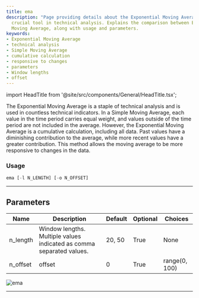 ```yaml
---
title: ema
description: "Page providing details about the Exponential Moving Average (EMA), a"
  crucial tool in technical analysis. Explains the comparison between EMA and Simple
  Moving Average, along with usage and parameters.
keywords:
- Exponential Moving Average
- technical analysis
- Simple Moving Average
- cumulative calculation
- responsive to changes
- parameters
- Window lengths
- offset
---
```


import HeadTitle from '@site/src/components/General/HeadTitle.tsx';

<HeadTitle title="crypto/ta/ema - Reference | OpenBB Terminal Docs" />

The Exponential Moving Average is a staple of technical analysis and is used in countless technical indicators. In a Simple Moving Average, each value in the time period carries equal weight, and values outside of the time period are not included in the average. However, the Exponential Moving Average is a cumulative calculation, including all data. Past values have a diminishing contribution to the average, while more recent values have a greater contribution. This method allows the moving average to be more responsive to changes in the data.

### Usage

```python
ema [-l N_LENGTH] [-o N_OFFSET]
```

---

## Parameters

| Name | Description | Default | Optional | Choices |
| ---- | ----------- | ------- | -------- | ------- |
| n_length | Window lengths. Multiple values indicated as comma separated values. | 20, 50 | True | None |
| n_offset | offset | 0 | True | range(0, 100) |

![ema](https://user-images.githubusercontent.com/46355364/154310578-6f4a51a8-3667-497c-9c50-7ff16e256fb6.png)

---

